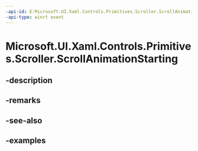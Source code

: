 ```yaml
---
-api-id: E:Microsoft.UI.Xaml.Controls.Primitives.Scroller.ScrollAnimationStarting
-api-type: winrt event
---
```


# Microsoft.UI.Xaml.Controls.Primitives.Scroller.ScrollAnimationStarting

<!--
public event Windows.Foundation.TypedEventHandler<Microsoft.UI.Xaml.Controls.Primitives.Scroller,Microsoft.UI.Xaml.Controls.ScrollAnimationStartingEventArgs> ScrollAnimationStarting;
-->


## -description

## -remarks

## -see-also

## -examples


